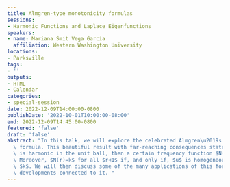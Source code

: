 ```yaml
---
title: Almgren-type monotonicity formulas
sessions:
- Harmonic Functions and Laplace Eigenfunctions
speakers:
- name: Mariana Smit Vega Garcia
  affiliation: Western Washington University
locations:
- Parksville
tags:
- ''
outputs:
- HTML
- Calendar
categories:
- special-session
date: 2022-12-09T14:00:00-0800
publishDate: '2022-10-01T10:00:00-08:00'
end: 2022-12-09T14:45:00-0800
featured: 'false'
draft: 'false'
abstract: "In this talk, we will explore the celebrated Almgren\u2019s monotonicity\
  \ formula. This beautiful result with far-reaching consequences states that if u\
  \ is harmonic in the unit ball, then a certain frequency function $N(r)$ is non-decreasing.\
  \ Moreover, $N(r)=k$ for all $r<1$ if, and only if, $u$ is homogeneous of degree\
  \ $k$. We will then discuss some of the many applications of this formula, and recent\
  \ developments connected to it. "
---
```

